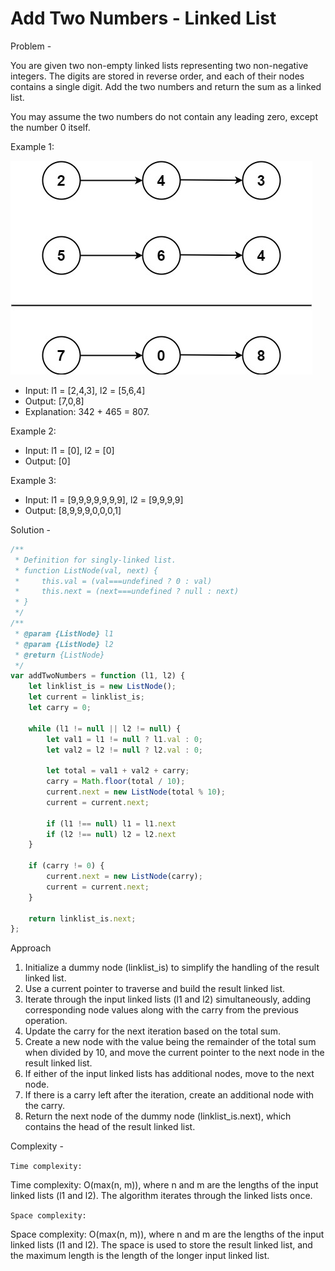 # Add Two Numbers - Linked List

Problem -

You are given two non-empty linked lists representing two non-negative integers. The digits are stored in reverse order, and each of their nodes contains a single digit. Add the two numbers and return the sum as a linked list.

You may assume the two numbers do not contain any leading zero, except the number 0 itself.

Example 1:

![alt text](https://github.com/prakashsolanki28/linked-list/blob/main/1.%20Add%20Two%20Numbers/addtwonumber.jpg?raw=true)

- Input: l1 = [2,4,3], l2 = [5,6,4]
- Output: [7,0,8]
- Explanation: 342 + 465 = 807.

Example 2:

- Input: l1 = [0], l2 = [0]
- Output: [0]

Example 3:

- Input: l1 = [9,9,9,9,9,9,9], l2 = [9,9,9,9]
- Output: [8,9,9,9,0,0,0,1]

Solution -

``` JavaScript []
/**
 * Definition for singly-linked list.
 * function ListNode(val, next) {
 *     this.val = (val===undefined ? 0 : val)
 *     this.next = (next===undefined ? null : next)
 * }
 */
/**
 * @param {ListNode} l1
 * @param {ListNode} l2
 * @return {ListNode}
 */
var addTwoNumbers = function (l1, l2) {
    let linklist_is = new ListNode();
    let current = linklist_is;
    let carry = 0;

    while (l1 != null || l2 != null) {
        let val1 = l1 != null ? l1.val : 0;
        let val2 = l2 != null ? l2.val : 0;

        let total = val1 + val2 + carry;
        carry = Math.floor(total / 10);
        current.next = new ListNode(total % 10);
        current = current.next;

        if (l1 !== null) l1 = l1.next
        if (l2 !== null) l2 = l2.next
    }

    if (carry != 0) {
        current.next = new ListNode(carry);
        current = current.next;
    }

    return linklist_is.next;
};
```

Approach

1. Initialize a dummy node (linklist_is) to simplify the handling of the result linked list.
2. Use a current pointer to traverse and build the result linked list.
3. Iterate through the input linked lists (l1 and l2) simultaneously, adding corresponding node values along with the carry from the previous operation.
4. Update the carry for the next iteration based on the total sum.
5. Create a new node with the value being the remainder of the total sum when divided by 10, and move the current pointer to the next node in the result linked list.
6. If either of the input linked lists has additional nodes, move to the next node.
7. If there is a carry left after the iteration, create an additional node with the carry.
8. Return the next node of the dummy node (linklist_is.next), which contains the head of the result linked list.

Complexity -

`Time complexity:`

Time complexity: O(max(n, m)), where n and m are the lengths of the input linked lists (l1 and l2). The algorithm iterates through the linked lists once.

`Space complexity:`

Space complexity: O(max(n, m)), where n and m are the lengths of the input linked lists (l1 and l2). The space is used to store the result linked list, and the maximum length is the length of the longer input linked list.
